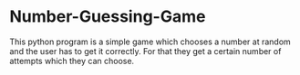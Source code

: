 # Number-Guessing-Game

This python program is a simple game which chooses a number at random and the user has to get it correctly. For that they get a certain number of attempts which they can choose.
